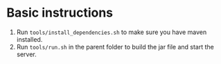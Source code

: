 # Basic instructions

1. Run `tools/install_dependencies.sh` to make sure you have maven installed.
2. Run `tools/run.sh` in the parent folder to build the jar file and start the server.